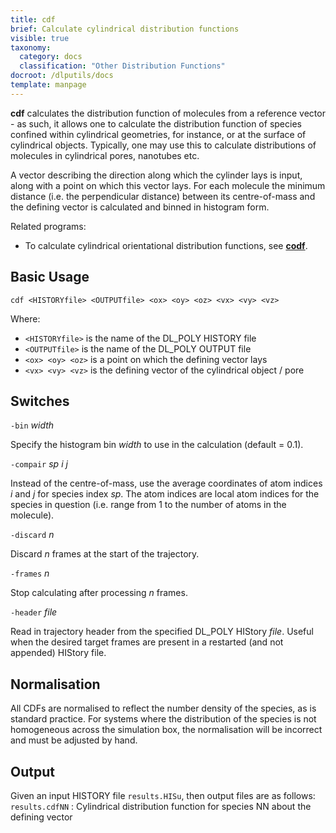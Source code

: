 ```yaml
---
title: cdf
brief: Calculate cylindrical distribution functions
visible: true
taxonomy:
  category: docs
  classification: "Other Distribution Functions"
docroot: /dlputils/docs
template: manpage
---
```


**cdf** calculates the distribution function of molecules from a reference vector - as such, it allows one to calculate the distribution function of species confined within cylindrical geometries, for instance, or at the surface of cylindrical objects. Typically, one may use this to calculate distributions of molecules in cylindrical pores, nanotubes etc.

A vector describing the direction along which the cylinder lays is input, along with a point on which this vector lays. For each molecule the minimum distance (i.e. the perpendicular distance) between its centre-of-mass and the defining vector is calculated and binned in histogram form.

Related programs:
+ To calculate cylindrical orientational distribution functions, see [**codf**](/dlputils/docs/utilities/codf).

## Basic Usage

```
cdf <HISTORYfile> <OUTPUTfile> <ox> <oy> <oz> <vx> <vy> <vz>
```

Where:
+ `<HISTORYfile>` is the name of the DL_POLY HISTORY file
+ `<OUTPUTfile>` is the name of the DL_POLY OUTPUT file
+ `<ox> <oy> <oz>` is a point on which the defining vector lays
+ `<vx> <vy> <vz>` is the defining vector of the cylindrical object / pore

## Switches

`-bin` _width_

Specify the histogram bin _width_ to use in the calculation (default = 0.1).

`-compair` _sp_ _i_ _j_

Instead of the centre-of-mass, use the average coordinates of atom indices _i_ and _j_ for species index _sp_. The atom indices are local atom indices for the species in question (i.e. range from 1 to the number of atoms in the molecule).

`-discard` _n_

Discard _n_ frames at the start of the trajectory.

`-frames` _n_

Stop calculating after processing _n_ frames.

`-header` _file_

Read in trajectory header from the specified DL_POLY HIStory _file_. Useful when the desired target frames are present in a restarted (and not appended) HIStory file.

## Normalisation

All CDFs are normalised to reflect the number density of the species, as is standard practice. For systems where the distribution of the species is not homogeneous across the simulation box, the normalisation will be incorrect and must be adjusted by hand.

## Output

Given an input HISTORY file `results.HISu`, then output files are as follows:
`results.cdfNN` : Cylindrical distribution function for species NN about the defining vector


